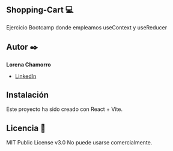 ## Shopping-Cart 💻

Ejercicio Bootcamp donde empleamos useContext y useReducer

## Autor ✒️

**Lorena Chamorro**
* [LinkedIn](https://www.linkedin.com/in/chamorrodeveloper/)

  
## Instalación
Este proyecto ha sido creado con React + Vite.

## Licencia 📄

MIT Public License v3.0
No puede usarse comercialmente.




